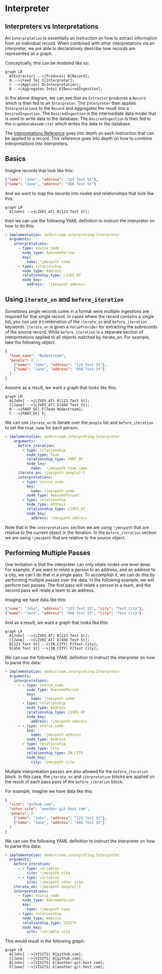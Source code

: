 # Interpreter

## Interpreters vs Interpretations 

An `Interpretation` is essentially an instruction on how to extract information from an individual record. 
When combined with other interpretations via an interpreter, we are able to declaratively describe how records are represented as a graph.

Conceptually, this can be modeled like so:

``` mermaid
graph LR
  A[Extractor] -->|Produces| B[Record];
  B -->|Feed To| C[Interpreter];
  C -->|Applies| D[Interpretation];
  D -->|Aggregates Into| E[DesiredIngestion];
```

In the above diagram, we can see that an `Extractor` produces a `Record` which is then fed to an `Interpreter`. 
The `Interpreter` then applies `Interpretation`s to the `Record` and aggregates the result into a `DesiredIngestion`.
The `DesiredIngestion` is the intermediate data model that is used to write data to the database. 
The `DesiredIngestion` is then fed to the `GraphDatabaseWriter` which writes the data to the database.

The [Interpretations Reference](./interpretations.md) goes into depth on each instruction that can be applied to a record.
This reference goes into depth on how to combine interpretations into interpreters.

## Basics

Imagine records that look like this:

```json
{"name": "John", "address": "123 Test St"},
{"name": "Jane", "address": "456 Test St"}
```
And we want to map the records into nodes and relationships that look like this:

``` mermaid
graph LR
  A[John] -->|LIVES_AT| B[123 Test St];
```


then we can use the following YAML definition to instruct the interpreter on how to do this:

```yaml
- implementation: nodestream.interpreting:Interpreter
  arguments:
    interpretations:
      - type: source_node
        node_type: AwesomePerson
        key:
          name: !jmespath name
      - type: relationship
        node_type: Address
        relationship_type: LIVES_AT
        node_key: 
          address:  !jmespath address
```


## Using `iterate_on` and `before_iteration`

Sometimes single records come in a format were multiple ingestions are required for that single record. In cases where the record contains a single list, you can use a combination of the `iterate_on` and `before_iteration` keywords. `iterate_on` is given a `ValueProvider` for extracting the subrecords of the source record. While `before_iteration` is a separate section of interpretations applied to all objects matched by iterate_on. For example, take the following object:

```json
{
  "team_name": "Nodestream",
  "people": [
    {"name": "John", "address": "123 Test St"},
    {"name": "Jane", "address": "456 Test St"}
  ]
}
```

Assume as a result, we want a graph that looks like this:

```mermaid
graph LR
  A[John] -->|LIVES_AT| B[123 Test St];
  C[Jane] -->|LIVES_AT| D[456 Test St];
  A -->|PART_OF| F[Team Nodestream];
  C -->|PART_OF| F;
```

We can use `iterate_on` to iterate over the `people` list and `before_iteration` to set the `team_name` for each person.

```yaml
- implementation: nodestream.interpreting:Interpreter
    arguments:
      before_iteration:
        - type: relationship
          node_type: Team
          relationship_type: PART_OF
          node_ley: 
            name:  !jmespath team_name
      iterate_on: !jmespath people[*]
      interpretations:
        - type: source_node
          key:
            name: !jmespath name
          node_type: AwesomePerson'
        - type: relationship
          node_type: Address
          relationship_type: LIVES_AT
          node_key: 
            address: !jmespath address
```

Note that in the `interpretations` section we are using `!jmespath` that are relative to the current object in the iteration. In the `before_iteration` section we are using `!jmespath` that are relative to the source object.

## Performing Multiple Passes

One limitation is that the interpreter can only relate nodes one level deep. For example, if we want to relate a person to an address, and an address to a city, we can't do that in a single pass. To accomplish it, we can do this by performing multiple passes over the data. In the following example, we will perform two passes. The first pass will relate a person to a team, and the second pass will relate a team to an address.

Imaging we have data like this:

```json
{"name": "John", "address": "123 Test St", "city": "Test City"},
{"name": "Jane", "address": "456 Test St", "city": "Test City"}
```

And as a result, we want a graph that looks like this:

```mermaid
graph LR
  A[John] -->|LIVES_AT| B[123 Test St];
  C[Jane] -->|LIVES_AT| D[456 Test St];
  B[123 Test St] -->|IN_CITY| F[Test City];
  D[456 Test St] -->|IN_CITY| F[Test City];
```

We can use the following YAML definition to instruct the interpreter on how to parse this data:

```yaml
- implementation: nodestream.interpreting:Interpreter
  arguments:
    interpretations:
      - - type: source_node
          node_type: AwesomePerson
          key:
            name: !jmespath name
        - type: relationship
          node_type: Address
          relationship_type: LIVES_AT
          node_key: 
            address: !jmespath address
      - - type: source_node
          key: 
            name: !jmespath address
          node_type: Address
        - type: relationship
          node_type: City
          relationship_type: IN_CITY
          node_key: 
            city: !jmespath city
```


Multiple interpretation passes are also allowed for the `before_iteration` block. 
In this case, the `iterate_on` and `iterpretation` blocks are applied on the result of each pass pass of the `before_iteration` block.

For example, imagine we have data like this:

```json
{
  "site": "github.com",
  "other_site": "another-git-host.com",
  "people": [
    {"name": "John", "address": "123 Test St"},
    {"name": "Jane", "address": "456 Test St"}
  ]
}
```

We can use the following YAML definition to instruct the interpreter on how to parse this data:

```yaml
- implementation: nodestream.interpreting:Interpreter
  arguments:
    before_iteration:
      - - type: variables
          site: !jmespath site
      - - type: variables
          site: !jmespath other_site
    iterate_on: !jmespath people[*]
    interpretations:
      - type: source_node
        node_type: AwesomePerson
        key:
          name: !jmespath name
      - type: relationship
        node_type: Website
        relationship_type: VISITS
        node_key:
          site: !variable site
```

This would result in the following graph:

```mermaid
graph LR
  A[John] -->|VISITS| B[github.com];
  C[Jane] -->|VISITS| B[github.com];
  D[John] -->|VISITS| E[another-git-host.com];
  F[Jane] -->|VISITS| E[another-git-host.com];
```
